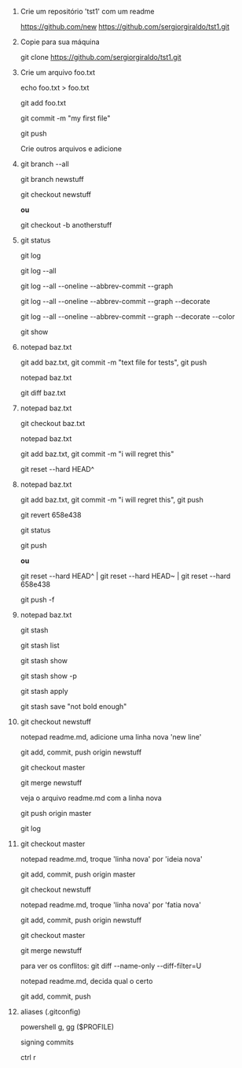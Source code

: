 1. Crie um repositório 'tst1' com um readme
    
    https://github.com/new
    https://github.com/sergiorgiraldo/tst1.git

2. Copie para sua máquina

    git clone https://github.com/sergiorgiraldo/tst1.git

3. Crie um arquivo foo.txt

    echo foo.txt > foo.txt

    git add foo.txt

    git commit -m "my first file"

    git push

    Crie outros arquivos e adicione

4. git branch --all

    git branch newstuff

    git checkout newstuff

    **ou**

    git checkout -b anotherstuff

5. git status

    git log

    git log --all

    git log --all --oneline --abbrev-commit --graph

    git log --all --oneline --abbrev-commit --graph --decorate

    git log --all --oneline --abbrev-commit --graph  --decorate --color

    git show <commit id>

6. notepad baz.txt

    git add baz.txt, git commit -m "text file for tests", git push

    notepad baz.txt

    git diff baz.txt

 7. notepad baz.txt

    git checkout baz.txt

    notepad baz.txt

    git add baz.txt, git commit -m "i will regret this"

    git reset --hard HEAD^

8.  notepad baz.txt

    git add baz.txt, git commit -m "i will regret this", git push

    git revert 658e438 
    
    git status
    
    git push

    **ou**

    git reset --hard HEAD^ | git reset --hard HEAD~ | git reset --hard 658e438

    git push -f

9. notepad baz.txt

    git stash

    git stash list

    git stash show

    git stash show -p

    git stash apply

    git stash save "not bold enough"

10. git checkout newstuff

    notepad readme.md, adicione uma linha nova 'new line'

    git add, commit, push origin newstuff

    git checkout master

    git merge newstuff

    veja o arquivo readme.md com a linha nova

    git push origin master

    git log

11. git checkout master

    notepad readme.md, troque 'linha nova' por 'ideia nova'

    git add, commit, push origin master

    git checkout newstuff

    notepad readme.md, troque 'linha nova' por 'fatia nova'

    git add, commit, push origin newstuff

    git checkout master

    git merge newstuff

    para ver os conflitos: git diff --name-only --diff-filter=U

    notepad readme.md, decida qual o certo

    git add, commit, push

12. aliases (.gitconfig)

    powershell g, gg ($PROFILE)

    signing commits

    ctrl r

